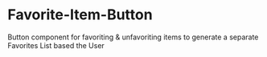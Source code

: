 # Favorite-Item-Button
Button component for favoriting &amp; unfavoriting items to generate a separate Favorites List based the User
